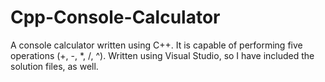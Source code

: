 # Cpp-Console-Calculator
A console calculator written using C++. It is capable of performing five operations (+, -, *, /, ^). Written using Visual Studio, so I have included the solution files, as well.
